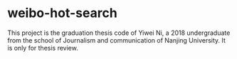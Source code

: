 # weibo-hot-search
This project is the graduation thesis code of Yiwei Ni, a 2018 undergraduate from the school of Journalism and communication of Nanjing University. It is only for thesis review.
